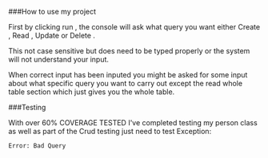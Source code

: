 ###How to use my project

First by clicking run , the console will ask what query you want either Create , Read , Update or Delete
.

This not case sensitive but does need to be typed properly or the system will not understand your input.

When correct input has been inputed you might be asked for some input about what specific query you want to carry out except the read whole table section which just gives you the whole table.

###Testing

With over 60% COVERAGE TESTED I've completed testing my person class as well as part of the Crud testing just need to test Exception:

```bash
Error: Bad Query
```

